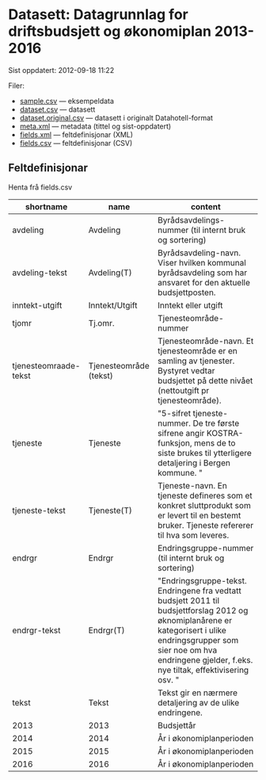 # Datasett:     Datagrunnlag for driftsbudsjett og økonomiplan 2013-2016
 Sist oppdatert: 2012-09-18 11:22

 Filer:
 - [sample.csv](sample.csv) — eksempeldata
 - [dataset.csv](dataset.csv) — datasett
 - [dataset.original.csv](dataset.original.csv) — datasett i originalt Datahotell-format
 - [meta.xml](meta.xml) — metadata (tittel og sist-oppdatert)
 - [fields.xml](fields.xml) — feltdefinisjonar (XML)
 - [fields.csv](fields.csv) — feltdefinisjonar (CSV)


## Feltdefinisjonar
Henta frå fields.csv

| shortname | name | content |
| --- | --- | --- |
| avdeling | Avdeling | Byrådsavdelings-nummer (til internt bruk og sortering)&#13; |
| avdeling-tekst | Avdeling(T) | Byrådsavdeling-navn. Viser hvilken kommunal byrådsavdeling som har ansvaret for den aktuelle budsjettposten.&#13; |
| inntekt-utgift | Inntekt/Utgift | Inntekt eller utgift&#13; |
| tjomr | Tj.omr. | Tjenesteområde-nummer&#13; |
| tjenesteomraade-tekst | Tjenesteområde (tekst) | Tjenesteområde-navn.  Et tjenesteområde er en samling av tjenester.  Bystyret vedtar budsjettet på dette nivået (nettoutgift pr tjenesteområde).&#13; |
| tjeneste | Tjeneste | "5-sifret tjeneste-nummer.  De tre første sifrene angir KOSTRA-funksjon, mens de to siste brukes til ytterligere detaljering i Bergen kommune.&#13;" |
| tjeneste-tekst | Tjeneste(T) | Tjeneste-navn.  En tjeneste defineres som et konkret sluttprodukt som er levert til en bestemt bruker. Tjeneste refererer til hva som leveres.&#13; |
| endrgr | Endrgr | Endringsgruppe-nummer (til internt bruk og sortering)&#13; |
| endrgr-tekst | Endrgr(T) | "Endringsgruppe-tekst.  Endringene fra vedtatt budsjett 2011 til budsjettforslag 2012 og øknomiplanårene er kategorisert i ulike endringsgrupper som sier noe om hva endringene gjelder, f.eks. nye tiltak, effektivisering osv.&#13;" |
| tekst | Tekst | Tekst gir en nærmere detaljering av de ulike endringene.&#13; |
| 2013 | 2013 | Budsjettår |
| 2014 | 2014 | År i økonomiplanperioden |
| 2015 | 2015 | År i økonomiplanperioden |
| 2016 | 2016 | År i økonomiplanperioden |

